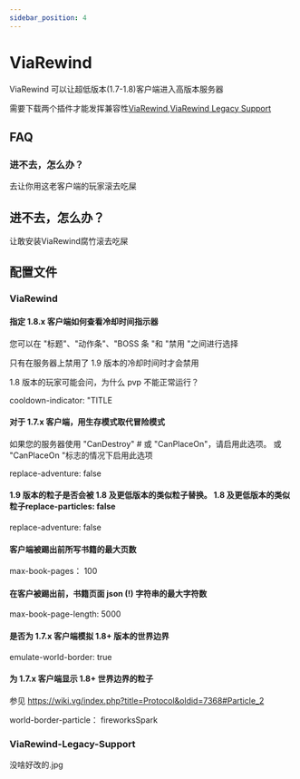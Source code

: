 ```yaml
---
sidebar_position: 4
---
```


# ViaRewind

ViaRewind 可以让超低版本(1.7-1.8)客户端进入高版本服务器

需要下载两个插件才能发挥兼容性[ViaRewind](https://ci.viaversion.com/view/ViaRewind/job/ViaRewind),[ViaRewind Legacy Support](https://ci.viaversion.com/view/ViaRewind/job/ViaRewind%20Legacy%20Support/)

## FAQ

### 进不去，怎么办？

去让你用这老客户端的玩家滚去吃屎

## 进不去，怎么办？

让敢安装ViaRewind腐竹滚去吃屎

## 配置文件

### ViaRewind

#### 指定 1.8.x 客户端如何查看冷却时间指示器

您可以在 "标题"、"动作条"、"BOSS 条 "和 "禁用 "之间进行选择
 
只有在服务器上禁用了 1.9 版本的冷却时间时才会禁用
 
1.8 版本的玩家可能会问，为什么 pvp 不能正常运行？
 
cooldown-indicator: "TITLE

#### 对于 1.7.x 客户端，用生存模式取代冒险模式

如果您的服务器使用 "CanDestroy" # 或 "CanPlaceOn"，请启用此选项。
或 "CanPlaceOn "标志的情况下启用此选项

replace-adventure: false

#### 1.9 版本的粒子是否会被 1.8 及更低版本的类似粒子替换。 1.8 及更低版本的类似粒子replace-particles: false

replace-adventure: false

#### 客户端被踢出前所写书籍的最大页数

max-book-pages： 100


#### 在客户被踢出前，书籍页面 json (!) 字符串的最大字符数

max-book-page-length: 5000

#### 是否为 1.7.x 客户端模拟 1.8+ 版本的世界边界

emulate-world-border: true

####  为 1.7.x 客户端显示 1.8+ 世界边界的粒子

参见 https://wiki.vg/index.php?title=Protocol&oldid=7368#Particle_2

world-border-particle： fireworksSpark

### ViaRewind-Legacy-Support  

没啥好改的.jpg
